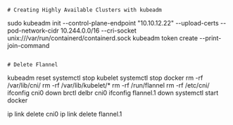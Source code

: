 

```

# Creating Highly Available Clusters with kubeadm
```
sudo kubeadm init --control-plane-endpoint "10.10.12.22" --upload-certs --pod-network-cidr 10.244.0.0/16 --cri-socket unix:///var/run/containerd/containerd.sock
kubeadm token create --print-join-command
```

# Delete Flannel
```
kubeadm reset
systemctl stop kubelet
systemctl stop docker
rm -rf /var/lib/cni/
rm -rf /var/lib/kubelet/*
rm -rf /run/flannel
rm -rf /etc/cni/
ifconfig cni0 down
brctl delbr cni0
ifconfig flannel.1 down
systemctl start docker

ip link delete cni0
ip link delete flannel.1
```
